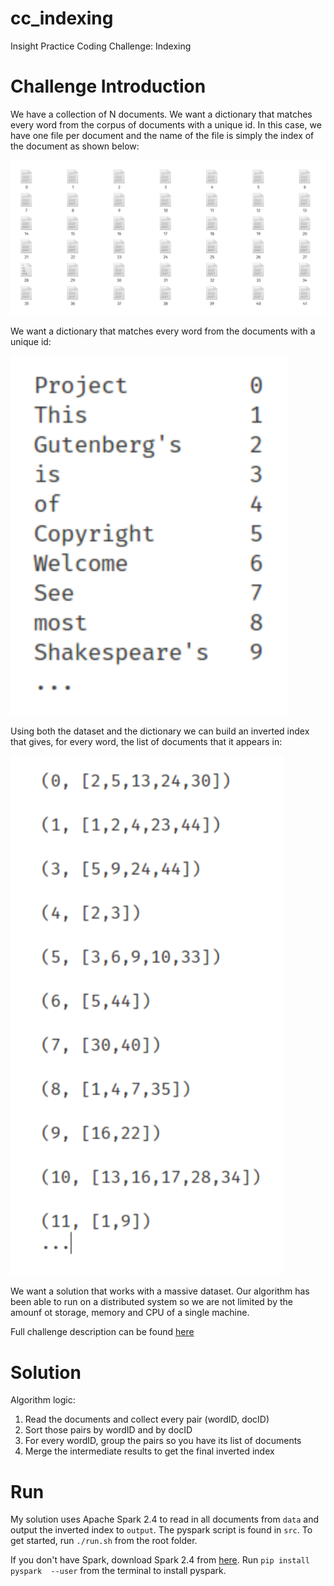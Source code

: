 # cc_indexing
Insight Practice Coding Challenge: Indexing

# Challenge Introduction
We have a collection of N documents. We want a dictionary that matches every word from the corpus of documents with a unique id. In this case, we have one file per document and the name of the file is simply the index of the document as shown below:

![alt text](https://github.com/thecolorkeo/cc_indexing/blob/master/figures/Documents.png)

We want a dictionary that matches every word from the documents with a unique id:

![alt text](https://github.com/thecolorkeo/cc_indexing/blob/master/figures/Dictionary.png)

Using both the dataset and the dictionary we can build an inverted index that gives, for every word, the list of documents that it appears in:

![alt text](https://github.com/thecolorkeo/cc_indexing/blob/master/figures/InvertedIndex.png)

We want a solution that works with a massive dataset. Our algorithm has been able to run on a distributed system so we are not limited by the amounf ot storage, memory and CPU of a single machine.

Full challenge description can be found [here](https://github.com/Samariya57/coding_challenges/blob/master/challenge.pdf)

# Solution
Algorithm logic:
1. Read the documents and collect every pair (wordID, docID)
2. Sort those pairs by wordID and by docID
3. For every wordID, group the pairs so you have its list of documents
4. Merge the intermediate results to get the final inverted index

# Run
My solution uses Apache Spark 2.4 to read in all documents from `data` and output the inverted index to `output`. The pyspark script is found in `src`. To get started, run `./run.sh` from the root folder.

If you don't have Spark, download Spark 2.4 from [here](http://apache.mirrors.tds.net/spark/spark-2.4.0/). Run `pip install pyspark  --user` from the terminal to install pyspark.
